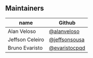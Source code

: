 ## Maintainers

| name              | Github    | 
|-----|-----------|
| Alan Veloso       | [@alanveloso](https://github.com/alanveloso) |
| Jeffson Celeiro | [@jeffsonsousa](https://github.com/jeffsonsousa)  |
| Bruno Evaristo  | [@evaristocpqd](https://github.com/evaristocpqd)  | 
